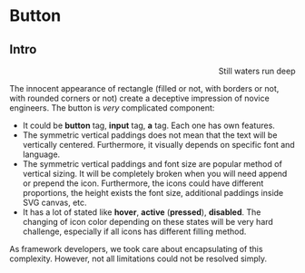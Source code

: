 # Button

## Intro

<div style="text-align: right">Still waters run deep</div>

The innocent appearance of rectangle (filled or not, with borders or not, with rounded corners or not)
create a deceptive impression of novice engineers. The button is _very_ complicated component:

* It could be **button** tag, **input** tag, **a** tag. Each one has own features.
* The symmetric vertical paddings does not mean that the text will be vertically centered. Furthermore, it visually
  depends on specific font and language.
* The symmetric vertical paddings and font size are popular method of vertical sizing. It will be completely broken when
  you will need append or prepend the icon. Furthermore, the icons could have different proportions, the height 
  exists the font size, additional paddings inside SVG canvas, etc.
* It has a lot of stated like **hover**, **active** (**pressed**), **disabled**. The changing of icon color
  depending on these states will be very hard challenge, especially if all icons has different filling method.

As framework developers, we took care about encapsulating of this complexity.
However, not all limitations could not be resolved simply.
